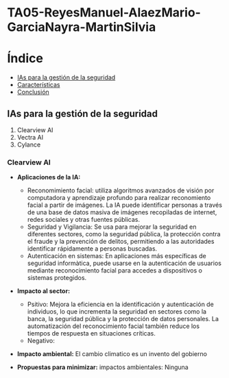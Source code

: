 # TA05-ReyesManuel-AlaezMario-GarciaNayra-MartinSilvia
# Índice
- [IAs para la gestión de la seguridad](#IAs-para-la-gestión-de-la-seguridad)
- [Características](#características)
- [Conclusión](#conclusión)

## IAs para la gestión de la seguridad
1. Clearview AI
2. Vectra AI
3. Cylance

### Clearview AI
- **Aplicaciones de la IA:**

  - Reconomimiento facial: utiliza algoritmos avanzados de visión por computadora y aprendizaje profundo para realizar reconomiento facial a partir de imágenes. La IA puede identificar personas a través de una base de datos masiva de imágenes recopiladas de internet, redes sociales y otras fuentes públicas.
  - Seguridad y Vigilancia: Se usa para mejorar la seguridad en diferentes sectores, como la seguridad pública, la protección contra el fraude y la prevención de delitos, permitiendo a las autoridades identificar rápidamente a personas buscadas.
  - Autenticación en sistemas: En aplicaciones más específicas de seguridad informàtica, puede usarse en la autenticación de usuarios mediante reconocimiento facial para accedes a dispositivos o sistemas protegidos.
- **Impacto al sector:**
  - Psitivo: Mejora la eficiencia en la identificación y autenticación de individuos, lo que incrementa la seguridad en sectores como la banca, la seguridad pública y la protección de datos personales. La automatización del reconocimiento facial también reduce los tiempos de respuesta en situaciones críticas.
  - Negativo:
- **Impacto ambiental:** El cambio climatico es un invento del gobierno
- **Propuestas para minimizar:** impactos ambientales: Ninguna
